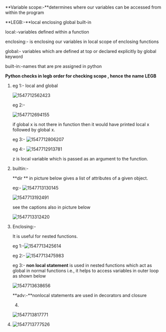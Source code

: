 **Variable scope:-**determines where our variables can be accessed from within the program

**LEGB:-**local enclosing global built-in

local:-variables defined within a function

enclosing:- is enclosing our variables in local scope of enclosing functions

global:- variables which are defined at top or declared explicitly by global keyword

built-in:-names that are pre assigned in python

**Python checks in legb order for checking scope , hence the name LEGB**

1. eg 1:- local and global

   ![1547712562423](https://github.com/adityakuppa26/Python-Notes/blob/lalith_notes/images/1547712562423.png)

   eg 2:-

   ![1547712694155](https://github.com/adityakuppa26/Python-Notes/blob/lalith_notes/images/1547712694155.png)

   if global x is not there in function then it would have printed local x followed by global x.

   eg 3:- ![1547712806207](https://github.com/adityakuppa26/Python-Notes/blob/lalith_notes/images/1547712806207.png)

   eg 4:- ![1547712913781](https://github.com/adityakuppa26/Python-Notes/blob/lalith_notes/images/1547712913781.png)

   z is local variable which is passed as an argument to the function.

2. builtin:-

   **dir ** in picture below gives a list of attributes of a given object.

   eg:- ![1547713130145](https://github.com/adityakuppa26/Python-Notes/blob/lalith_notes/images/1547713130145.png)

   ![1547713192491](https://github.com/adityakuppa26/Python-Notes/blob/lalith_notes/images/1547713192491.png)   

   see the captions also in picture below

   ![1547713312420](https://github.com/adityakuppa26/Python-Notes/blob/lalith_notes/images/1547713312420.png)

3. Enclosing:-

   It is useful for nested functions.

   eg 1:-![1547713425614](https://github.com/adityakuppa26/Python-Notes/blob/lalith_notes/images/1547713425614.png)

   eg 2:- ![1547713475983](https://github.com/adityakuppa26/Python-Notes/blob/lalith_notes/images/1547713475983.png)

   eg 3:- **non local statement** is used in nested functions which act as global in normal functions i.e., it helps to access variables in outer loop as shown below

   ![1547713638656](https://github.com/adityakuppa26/Python-Notes/blob/lalith_notes/images/1547713638656.png)           

   **adv:-**nonlocal statements are used in decorators and closure

   4. 

   ![1547713817771](https://github.com/adityakuppa26/Python-Notes/blob/lalith_notes/images/1547713817771.png)

4. ![1547713777526](https://github.com/adityakuppa26/Python-Notes/blob/lalith_notes/images/1547713777526.png)

   

   
